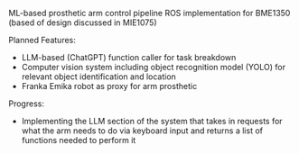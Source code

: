 ML-based prosthetic arm control pipeline ROS implementation for BME1350 (based of design discussed in MIE1075)

Planned Features:
- LLM-based (ChatGPT) function caller for task breakdown
- Computer vision system including object recognition model (YOLO) for relevant object identification and location
- Franka Emika robot as proxy for arm prosthetic

Progress:
- Implementing the LLM section of the system that takes in requests for what the arm needs to do via keyboard input and returns a list of functions needed to perform it
